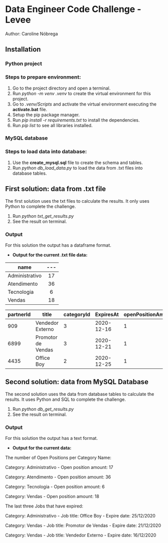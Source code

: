 
# Data Engineer Code Challenge - Levee
Author: Caroline Nóbrega

## Installation
### Python project

### Steps to prepare environment:
1. Go to the project directory and open a terminal. 
2. Run *python -m venv .venv* to create the virtual environment for this project.
3. Go to *.venv/Scripts* and activate the virtual environment executing the **activate.bat** file.
4. Setup the pip package manager.
5. Run *pip install -r requirements.txt* to install the dependencies. 
6. Run *pip list* to see all libraries installed. 

### MySQL database

### Steps to load data into database:
1. Use the **create_mysql.sql** file to create the schema and tables.
2. Run *python db_load_data.py* to load the data from .txt files into database tables.

## First solution: data from .txt file
The first solution uses the txt files to calculate the results. It only uses Python to complete the challenge.

1. Run *python txt_get_results.py*
2. See the result on terminal.

### Output 
For this solution the output has a dataframe format.

- **Output for the current .txt file data:**

| name           |  ---   
| ---            | :--:   
| Administrativo | 17     
| Atendimento    | 36      
| Tecnologia     | 6     
| Vendas         | 18     

| partnerId | title              | categoryId | ExpiresAt  | openPositionAmnt | name
| ---       | ---                | ---        | ---        | ---              | :--:
| 909       | Vendedor Externo   | 3          | 2020-12-16 | 1                | Vendas
| 6899      | Promotor de Vendas | 3          | 2020-12-21 | 1                | Vendas
| 4435      | Office Boy         | 2          | 2020-12-25 | 1                | Administrativo

## Second solution: data from MySQL Database
The second solution uses the data from database tables to calculate the results. It uses Python and SQL to complete the challenge.

1. Run *python db_get_results.py*
2. See the result on terminal.

### Output 
For this solution the output has a text format.

- **Output for the current data:**

The number of Open Positions per Category Name: 

Category: Administrativo - Open position amount: 17

Category: Atendimento - Open position amount: 36

Category: Tecnologia - Open position amount: 6

Category: Vendas - Open position amount: 18


The last three Jobs that have expired:

Category: Administrativo - Job title: Office Boy - Expire date: 25/12/2020

Category: Vendas - Job title: Promotor de Vendas - Expire date: 21/12/2020

Category: Vendas - Job title: Vendedor Externo - Expire date: 16/12/2020


